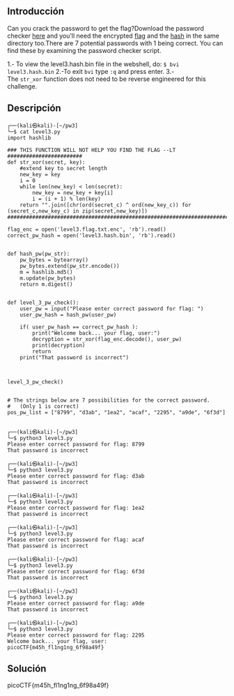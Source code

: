 ## Introducción
Can you crack the password to get the flag?Download the password checker [here](https://artifacts.picoctf.net/c/18/level3.py) and you'll need the encrypted [flag](https://artifacts.picoctf.net/c/18/level3.flag.txt.enc) and the [hash](https://artifacts.picoctf.net/c/18/level3.hash.bin) in the same directory too.There are 7 potential passwords with 1 being correct. You can find these by examining the password checker script.

1.- To view the level3.hash.bin file in the webshell, do: `$ bvi level3.hash.bin`
2.-To exit `bvi` type `:q` and press enter.
3.-The `str_xor` function does not need to be reverse engineered for this challenge.
## Descripción
```
┌──(kali㉿kali)-[~/pw3]
└─$ cat level3.py                 
import hashlib

### THIS FUNCTION WILL NOT HELP YOU FIND THE FLAG --LT ########################
def str_xor(secret, key):
    #extend key to secret length
    new_key = key
    i = 0
    while len(new_key) < len(secret):
        new_key = new_key + key[i]
        i = (i + 1) % len(key)        
    return "".join([chr(ord(secret_c) ^ ord(new_key_c)) for (secret_c,new_key_c) in zip(secret,new_key)])
###############################################################################

flag_enc = open('level3.flag.txt.enc', 'rb').read()
correct_pw_hash = open('level3.hash.bin', 'rb').read()


def hash_pw(pw_str):
    pw_bytes = bytearray()
    pw_bytes.extend(pw_str.encode())
    m = hashlib.md5()
    m.update(pw_bytes)
    return m.digest()


def level_3_pw_check():
    user_pw = input("Please enter correct password for flag: ")
    user_pw_hash = hash_pw(user_pw)
    
    if( user_pw_hash == correct_pw_hash ):
        print("Welcome back... your flag, user:")
        decryption = str_xor(flag_enc.decode(), user_pw)
        print(decryption)
        return
    print("That password is incorrect")



level_3_pw_check()


# The strings below are 7 possibilities for the correct password. 
#   (Only 1 is correct)
pos_pw_list = ["8799", "d3ab", "1ea2", "acaf", "2295", "a9de", "6f3d"]

                                                                                   
┌──(kali㉿kali)-[~/pw3]
└─$ python3 level3.py
Please enter correct password for flag: 8799
That password is incorrect
                                                                                   
┌──(kali㉿kali)-[~/pw3]
└─$ python3 level3.py
Please enter correct password for flag: d3ab
That password is incorrect
                                                                                   
┌──(kali㉿kali)-[~/pw3]
└─$ python3 level3.py
Please enter correct password for flag: 1ea2
That password is incorrect
                                                                                   
┌──(kali㉿kali)-[~/pw3]
└─$ python3 level3.py
Please enter correct password for flag: acaf
That password is incorrect
                                                                                   
┌──(kali㉿kali)-[~/pw3]
└─$ python3 level3.py
Please enter correct password for flag: 6f3d
That password is incorrect
                                                                                   
┌──(kali㉿kali)-[~/pw3]
└─$ python3 level3.py
Please enter correct password for flag: a9de
That password is incorrect
                                                                                   
┌──(kali㉿kali)-[~/pw3]
└─$ python3 level3.py
Please enter correct password for flag: 2295
Welcome back... your flag, user:
picoCTF{m45h_fl1ng1ng_6f98a49f}

```

## Solución 
picoCTF{m45h_fl1ng1ng_6f98a49f}
